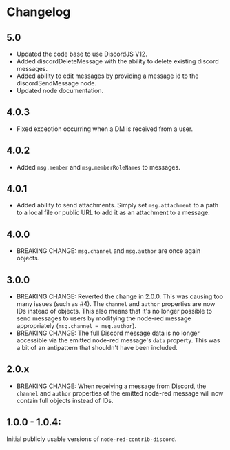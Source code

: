 # Changelog

## 5.0

* Updated the code base to use DiscordJS V12.
* Added discordDeleteMessage with the ability to delete existing discord messages.
* Added ability to edit messages by providing a message id to the discordSendMessage node.
* Updated node documentation.

## 4.0.3

* Fixed exception occurring when a DM is received from a user.

## 4.0.2

* Added `msg.member` and `msg.memberRoleNames` to messages.

## 4.0.1

* Added ability to send attachments. Simply set `msg.attachment` to a path to a local file or public URL to add it as an attachment to a message.

## 4.0.0

* BREAKING CHANGE: `msg.channel` and `msg.author` are once again objects.

## 3.0.0

* BREAKING CHANGE: Reverted the change in 2.0.0. This was causing too many issues (such as #4). The `channel` and `author` properties are now IDs instead of objects. This also means that it's no longer possible to send messages to users by modifying the node-red message appropriately (`msg.channel = msg.author`).
* BREAKING CHANGE: The full Discord message data is no longer accessible via the emitted node-red message's `data` property. This was a bit of an antipattern that shouldn't have been included.

## 2.0.x

* BREAKING CHANGE: When receiving a message from Discord, the `channel` and `author` properties of the emitted node-red message will now contain full objects instead of IDs.

## 1.0.0 - 1.0.4:

Initial publicly usable versions of `node-red-contrib-discord`.
